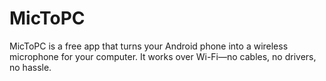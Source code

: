 # MicToPC
MicToPC is a free app that turns your Android phone into a wireless microphone for your computer. It works over Wi-Fi—no cables, no drivers, no hassle. 
